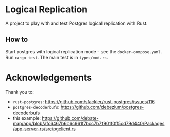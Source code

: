 # Logical Replication

A project to play with and test Postgres logical replication with Rust.

## How to

Start postgres with logical replication mode - see the `docker-compose.yaml`. Run `cargo test`. The main test is in `types/mod.rs`.

# Acknowledgements

Thank you to:

- `rust-postgres`: https://github.com/sfackler/rust-postgres/issues/116
- `postgres-decoderbufs`: https://github.com/debezium/postgres-decoderbufs
- this example: https://github.com/debate-map/app/blob/afc6467b6c6c961f7bcc7b7f901f0ff5cd79d440/Packages/app-server-rs/src/pgclient.rs
